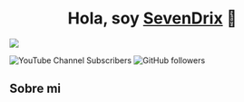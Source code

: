 <div align="center">
<h1 align="center">Hola, soy <a href="https://aristi.dev">SevenDrix</a> 👋</h1>
</div>
<img src="https://i.imgur.com/NHJVGVU.png">

![YouTube Channel Subscribers](https://img.shields.io/youtube/channel/subscribers/UCa2w41jfl9yJ8-zU4JqRKYQ?link=https%3A%2F%2Fyoutube.com%2F%40SevenDrix%3Fsub_confirmation%3D1)
![GitHub followers](https://img.shields.io/github/followers/Rodri07?style=social&link=https%3A%2F%2Fgithub.com%2FRodri07)

## Sobre mi







<!--
**Rodri07/Rodri07** is a ✨ _special_ ✨ repository because its `README.md` (this file) appears on your GitHub profile.

Here are some ideas to get you started:

- 🔭 I’m currently working on ...
- 🌱 I’m currently learning ...
- 👯 I’m looking to collaborate on ...
- 🤔 I’m looking for help with ...
- 💬 Ask me about ...
- 📫 How to reach me: ...
- 😄 Pronouns: ...
- ⚡ Fun fact: ...
-->
